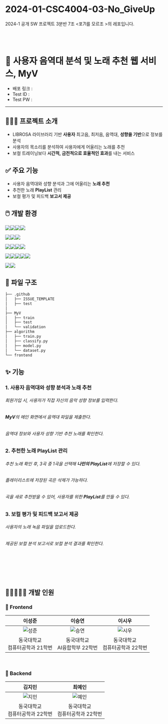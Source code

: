 # 2024-01-CSC4004-03-No_GiveUp
2024-1 공개 SW 프로젝트 3분반 7조 &lt;포7l를 모르조 >의 레포입니다.

<br><br>

# 🎵 사용자 음역대 분석 및 노래 추천 웹 서비스, MyV

- 배포 링크 :
- Test ID :
- Test PW :
  
---
## 👩🏻‍🏫 프로젝트 소개
-  LIBROSA 라이브러리 기반 **사용자** 최고음, 최저음, 음역대, **성향을 기반**으로 정보를 분석
-  사용자의 목소리를 분석하여 사용자에게 어울리는 노래를 추천
-  보컬 트레이닝보다 **시간적, 금전적으로 효율적인 효과**를 내는 서비스


## ✅ 주요 기능
- 사용자 음역대와 성향 분석과 그에 어울리는 **노래 추천**
- 추천한 노래 **PlayList** 관리
- 보컬 평가 및 피드백 **보고서 제공**


## 🖱️ 개발 환경
<img src="https://img.shields.io/badge/FrontEnd-%23121011?style=for-the-badge"><img src="https://img.shields.io/badge/HTML-E34F26?style=for-the-badge&logo=HTML5&logoColor=white"><img src="https://img.shields.io/badge/CSS-1572B6?style=for-the-badge&logo=CSS3&logoColor=white"><img src="https://img.shields.io/badge/JavaScript-F7DF1E?style=for-the-badge&logo=JavaScript&logoColor=black">

<img src="https://img.shields.io/badge/BackEnd-%23121011?style=for-the-badge"><img src="https://img.shields.io/badge/Django-092E20?style=for-the-badge&logo=Django&logoColor=white"><img src="https://img.shields.io/badge/5.0.4-515151?style=for-the-badge">

<img src="https://img.shields.io/badge/Algorithm-%23121011?style=for-the-badge"><img src="https://img.shields.io/badge/Python-3776AB?style=for-the-badge&logo=Python&logoColor=white"><img src="https://img.shields.io/badge/3.10.11-3776AB?style=for-the-badge"><img src="https://img.shields.io/badge/Librosa-00BFFF?style=for-the-badge">

<img src="https://img.shields.io/badge/Collaboration Tool-%23121011?style=for-the-badge"><img src="https://img.shields.io/badge/GitHub-181717?style=for-the-badge&logo=GitHub&logoColor=white"><img src="https://img.shields.io/badge/Discord-5865F2?style=for-the-badge&logo=Discord&logoColor=white"><img src="https://img.shields.io/badge/Kakaotalk-FFCD00?style=for-the-badge&logo=Kakaotalk&logoColor=black"><img src="https://img.shields.io/badge/Slack-4A154B?style=for-the-badge&logo=Slack&logoColor=white">

<img src="https://img.shields.io/badge/Design Tool-%23121011?style=for-the-badge"><img src="https://img.shields.io/badge/Figma-F24E1E?style=for-the-badge&logo=Figma&logoColor=white">


## 📂 파일 구조 

```bash
├── .github
│   ├── ISSUE_TEMPLATE
│   ├── test
│
├── MyV
│   ├── train
│   ├── test
│   └── validation
├── algorithm
│   ├── train.py
│   ├── classify.py
│   ├── model.py
│   └── dataset.py
└── frontend
```


## ✨ 기능


### 1. 사용자 음역대와 성향 분석과 노래 추천

###### 회원가입 시, 사용자가 직접 자신의 음악 성향 정보를 입력한다.

######  **MyV**의 메인 화면에서 음역대 파일을 제출한다.

######  음역대 정보와 사용자 성향 기반 추천 노래를 확인한다. 

### 2. 추천한 노래 PlayList 관리

###### 추천 노래 확인 후, 3곡 중 1곡을 선택해 **나만의 PlayList**에 저장할 수 있다.

###### 플레이리스트에 저장된 곡은 삭제가 가능하다.

###### 곡을 새로 추천받을 수 있어, 사용자를 위한 **PlayList**를 만들 수 있다.

### 3. 보컬 평가 및 피드백 보고서 제공

###### 사용자의 노래 녹음 파일을 업로드한다. 

###### 제공된 보컬 분석 보고서로 보컬 분석 결과를 확인한다.


<br><br><br><br>


## 🧑🏻‍🤝‍👩🏻 개발 인원 

### 🧷 Frontend

|이성준|이승연|이시우|
|:-----:|:-----:|:-----:|
|![성준](https://github.com/CSID-DGU/2024-01-CSC4004-03-No_GiveUp/assets/137425231/6d4220e8-a1a4-46bd-82c1-42a258f579fb)|![승연](https://github.com/CSID-DGU/2024-01-CSC4004-03-No_GiveUp/assets/137425231/0cca97c1-36e9-417b-9c21-7b223d7e6c36)|![시우](https://github.com/CSID-DGU/2024-01-CSC4004-03-No_GiveUp/assets/137425231/099cc563-b7c1-4d46-ab8d-32f17b9f055c)|
|동국대학교 <br>컴퓨터공학과 21학번|동국대학교<br> AI융합학부 22학번|동국대학교<br> 컴퓨터공학과 22학번|

<br>

### 🧷 Backend

|김지민|최예인|
|:-----:|:-----:|
|![지민](https://github.com/CSID-DGU/2024-01-CSC4004-03-No_GiveUp/assets/137425231/50e2f95c-20e9-4849-98ad-4f1a4665b40d)|![예인](https://github.com/CSID-DGU/2024-01-CSC4004-03-No_GiveUp/assets/137425231/8496ba50-ab3a-4378-8903-41a6fd55e0a5)|
|동국대학교<br> 컴퓨터공학과 22학번|동국대학교<br> 컴퓨터공학과 22학번|
